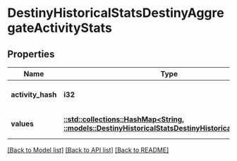 # DestinyHistoricalStatsDestinyAggregateActivityStats

## Properties
Name | Type | Description | Notes
------------ | ------------- | ------------- | -------------
**activity_hash** | **i32** | Hash ID that can be looked up in the DestinyActivityTable. | [optional] [default to null]
**values** | [**::std::collections::HashMap<String, ::models::DestinyHistoricalStatsDestinyHistoricalStatsValue>**](Destiny.HistoricalStats.DestinyHistoricalStatsValue.md) | Collection of stats for the player in this activity. | [optional] [default to null]

[[Back to Model list]](../README.md#documentation-for-models) [[Back to API list]](../README.md#documentation-for-api-endpoints) [[Back to README]](../README.md)


